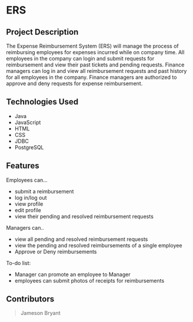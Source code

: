 # ERS

## Project Description

The Expense Reimbursement System (ERS) will manage the process of reimbursing employees for expenses incurred while on company time. All employees in the company can login and submit requests for reimbursement and view their past tickets and pending requests. Finance managers can log in and view all reimbursement requests and past history for all employees in the company. Finance managers are authorized to approve and deny requests for expense reimbursement.
## Technologies Used

* Java
* JavaScript
* HTML
* CSS
* JDBC
* PostgreSQL

## Features

Employees can...
* submit a reimbursement
* log in/log out
* view profile
* edit profile
* view their pending and resolved reimbursement requests
  
Managers can..
* view all pending and resolved reimbursement requests
* view the pending and resolved reimbursements of a single employee
* Approve or Deny reimbursements

To-do list:
* Manager can promote an employee to Manager
* employees can submit photos of receipts for reimbursements

<!-- ## Getting Started
   
(include git clone command)
(include all environment setup steps)

> Be sure to include BOTH Windows and Unix command  
> Be sure to mention if the commands only work on a specific platform (eg. AWS, GCP)

- All the `code` required to get started
- Images of what it should look like

## Usage

> Here, you instruct other people on how to use your project after they’ve installed it. This would also be a good place to include screenshots of your project in action. -->

## Contributors

> Jameson Bryant

